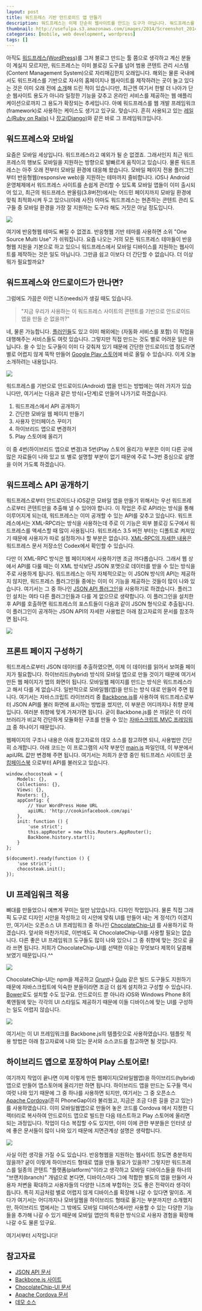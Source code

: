 ```yaml
---
layout: post
title: 워드프레스 기반 안드로이드 앱 만들기
description: 워드프레스는 이제 단순히 웹사이트를 만드는 도구가 아닙니다. 워드프레스를 이용하면 다양한 웹서비스와 모바일 앱들을 쉽게 만들 수도 있습니다. 모바일 안드로이드 앱도 그 중 하나입니다.
thumbnail: http://usefulpa.s3.amazonaws.com/images/2014/Screenshot_20140213_113109.png
categories: [mobile, web development, wordpress] 
tags: []
---
```


아직도 [워드프레스(WordPress)](http://wordpress.org/)를 그저 블로그 만드는 툴 쯤으로 생각하고 계신 분들이 계실지 모르지만, 워드프레스는 이미 블로깅 도구를 넘어 범용 콘텐트 관리 시스템(Content Management System)으로 자리매김한지 오래입니다. 해외는 물론 국내에서도 워드프레스를 기반으로 자사의 홈페이지나 웹사이트를 제작하려는 곳이 늘고 있다는 것은 이미 오래 전에 [소개](/2012/03/17/creating-static-website-with-wordpress/)해 드린 적이 있습니다만, 최근엔 여기서 한발 더 나아가 단순 웹사이트 용도가 아니라 일정한 기능을 갖추고 온라인 서비스를 제공하는 웹 애플리케이션으로까지 그 용도가 확장되는 추세입니다. 아예 워드프레스를 웹 개발 프레임워크(framework)로 사용하는 케이스도 생기고 있구요. 맞습니다. 흔히 사용되고 있는 [레일스(Ruby on Rails)](http://rubyonrails.org/) 나 [장고(Django)](https://www.djangoproject.com/)와 같은 바로 그 프레임워크입니다.

워드프레스와 모바일
-----

요즘은 모바일 세상입니다. 워드프레스라고 예외가 될 순 없겠죠. 그래서인지 최근 워드프레스의 행보도 모바일을 지원하는 방향으로 발빠르게 움직이고 있습니다. 물론 워드프레스는 아주 오래 전부터 모바일 환경에 대응해 왔습니다. 모바일 페이지 전용 플러그인부터 반응형웹(responsive web)을 지원하는 테마까지 즐비합니다. iOS나 Android 운영체제에서 워드프레스 사이트를 손쉽게 관리할 수 있도록 모바일 앱들이 이미 출시되어 있고, 최근의 워드프레스 판올림(3.8버전)에서는 어드민 페이지까지 모바일 환경에 맞춰 최적화시켜 두고 있으니(아래 사진) 아마도 워드프레스는 현존하는 콘텐트 관리 도구들 중 모바일 환경을 가장 잘 지원하는 도구라 해도 거짓은 아닐 정도입니다.

![](http://usefulpa.s3.amazonaws.com/images/2014/Screenshot_20140213_113109.png)

여기에 반응형웹 테마도 빠질 수 없겠죠. 반응형웹 기반 테마를 사용하면 소위 "One Source Multi Use" 가 쉬워집니다. 요즘 나오는 거의 모든 워드프레스 테마들이 반응형웹 지원을 기본으로 하고 있으니 워드프레스에서 모바일 디바이스를 지원하는 웹사이트를 제작하는 것은 일도 아닙니다. 그만큼 쉽고 이보다 더 간단할 수 없습니다. 더 이상 뭐가 필요할까요?

워드프레스와 안드로이드가 만나면?
-----

그럼에도 가끔은 이런 니즈(needs)가 생길 때도 있습니다. 

> "지금 우리가 사용하는 이 워드프레스 사이트의 콘텐트를 기반으로 안드로이드 앱을 만들 순 없을까?"

네, 물론 가능합니다. [플러인들](http://premium.wpmudev.org/blog/5-plugins-to-turn-wordpress-into-a-mobile-app/)도 있고 이미 해외에는 (자동화 서비스를 포함) 이 작업을 대행해주는 서비스들도 여럿 있습니다. 그렇지만 직접 만드는 것도 별로 어려운 일은 아닙니다. 쓸 수 있는 도구들이 이미 다 갖춰져 있기 때문에 간단한 안드로이드앱 정도라면 별로 어렵지 않게 뚝딱 만들어 [Google Play 스토어](https://play.google.com/store)에 바로 올릴 수 있습니다. 이게 오늘 소개하려는 내용입니다. 

![](http://usefulpa.s3.amazonaws.com/images/2014/Screenshot_20140213_113936.png)

워드프레스를 기반으로 안드로이드(Android) 앱을 만드는 방법에는 여러 가지가 있습니다만, 여기서는 다음과 같은 방식(+단계)로 만들어 나가기로 하겠습니다.

1. 워드프레스에서 API 공개하기
2. 간단한 모바일 웹 페이지 만들기
3. 사용자 인터페이스 꾸미기
4. 하이브리드 앱으로 변경하기
5. Play 스토어에 올리기

이 중 4번(하이브리드 앱으로 변경)과 5번(Play 스토어 올리기) 부분은 이미 다른 곳에 많은 자료들이 나와 있고 또 별로 설명할 부분이 없기 때문에 주로 1~3번 중심으로 설명을 이어 가도록 하겠습니다.

워드프레스 API 공개하기
-----

워드프레스로부터 안드로이드나 iOS같은 모바일 앱을 만들기 위해서는 우선 워드프레스로부터 콘텐트만을 추출해 낼 수 있어야 합니다. 이 작업은 주로 API라는 방식을 통해 이루어지게 되는데, 워드프레스는 이미 공개할 수 있는 API를 갖추고 있습니다. 워드프레스에서는 XML-RPC라는 방식을 사용하는데 주로 이 기능은 외부 블로깅 도구에서 워드프레스를 액세스할 때 많이 사용됩니다. 워드프레스 3.5 버전 부터는 디폴트로 켜져있기 때문에 사용자가 따로 설정하거나 할 부분은 없습니다. [XML-RPC의 자세한 내용](http://codex.wordpress.org/XML-RPC_Support)은 워드프레스 문서 저장소인 Codex에서 확인할 수 있습니다. 

다만 이 XML-RPC 방식은 웹 페이지에서 사용하기엔 조금 까다롭습니다. 그래서 웹 상에서 API를 다룰 때는 이 XML 방식보단 JSON 포맷으로 데이터를 받을 수 있는 방식을 주로 사용하게 됩니다. 워드프레스는 아직 자체적으로는 이 JSON 방식의 API는 제공하지 않지만, 워드프레스 플러그인들 중에는 이미 이 기능을 제공하는 것들이 많이 나와 있습니다. 여기서는 그 중 하나인 [JSON API 플러그인](http://wordpress.org/plugins/json-api/)을 사용하기로 하겠습니다. 플러그인 설치는 여타 다른 플러그인들과 다를 게 없으므로 생략합니다. 이 플러그인을 설치한 후 API를 호출하면 워드프레스의 포스트들이 다음과 같이 JSON 형식으로 추출됩니다. 이 플러그인이 공개하는 JSON API의 자세한 사용법은 아래 참고자료의 문서를 참조하면 됩니다.

![](http://usefulpa.s3.amazonaws.com/images/2014/Screenshot_20140213_115801.png)

프론트 페이지 구성하기
-----

워드프레스로부터 JSON 데이터를 추출하였으면, 이제 이 데이터를 읽어서 보여줄 페이지가 필요합니다. 하이브리드(hybrid) 방식의 모바일 앱으로 만들 것이기 때문에 여기서 만든 웹 페이지가 앱의 화면이 됩니다. 모바일웹 페이지를 만드는 방식은 워드프레스라고 해서 다를 게 없습니다. 일반적으로 모바일웹(앱)을 만드는 방식 대로 만들어 주면 됩니다. 여기서는 자바스크립트 라이브러리 중 [Backbone.js](http://backbonejs.org/)를 사용하여 워드프레스로부터 JSON API를 불러 화면에 표시하는 방법을 썼지만, 이 부분은 어디까지나 취향 문제입니다. 여러분 취향에 맞게 가져가면 됩니다. 굳이 Backbone.js를 쓴 까닭은 이 라이브러리가 비교적 간단하게 모듈화된 구조를 만들 수 있는 [자바스크립트 MVC 프레임워크](http://todomvc.com/) 중 하나이기 때문입니다.

웹페이지의 구조나 내용은 아래 참고자료의 데모 소스를 참고하면 되니, 사용법만 간단히 소개합니다. 아래 코드는 이 프로그램의 시작 부분인 [main.js](https://github.com/usefulparadigm/chocosteak/blob/master/app/scripts/main.js) 파일인데, 이 부분에서 apiURL 값만 변경해 주면 됩니다. 여기서는 저희가 운영 중인 워드프레스 사이트인 [쿠킹페이스북](http://cookinfacebook.com/) 으로부터 API를 불러오고 있습니다.

	window.chocosteak = {
	    Models: {},
	    Collections: {},
	    Views: {},
	    Routers: {},
	    appConfig: {
	        // Your WordPress Home URL
	        apiURL: 'http://cookinfacebook.com/api'
	    },
	    init: function () {
	        'use strict';
	        this.appRouter = new this.Routers.AppRouter();
	        Backbone.history.start();
	    }
	};
	
	$(document).ready(function () {
	    'use strict';
	    chocosteak.init();
	});

UI 프레임워크 적용
-----

뼈대를 만들었으니 예쁘게 꾸미는 일만 남았습니다. 디자인 작업입니다. 물론 직접 그래픽 도구로 디자인 시안을 작성하고 이 시안에 맞춰 UI를 만들어 내는 게 정석(?) 이겠지만, 여기서는 오픈소스 UI 프레임워크 중 하나인 [ChocolateChip-UI](http://www.chocolatechip-ui.com/) 를 사용하기로 하겠습니다. 앞서와 마찬가지로, 이번에도 꼭 ChocolateChip-UI를 사용할 필요는 없습니다. 다른 좋은 UI 프레임워크 도구들도 많이 나와 있으니 그 중 취향에 맞는 것으로 골라 쓰면 됩니다. 저희가 ChocolateChip-UI를 선택한 이유는 무엇보다 제목이 달콤해 보였기 때문입니다.^^

![](http://usefulpa.s3.amazonaws.com/images/2014/chocochipuishot.png)

ChocolateChip-UI는 npm을 제공하고 [Grunt](http://gruntjs.com/)나 [Gulp](http://gulpjs.com/) 같은 빌드 도구들도 지원하기 때문에 자바스크립트에 익숙한 분들이라면 조금 더 쉽게 설치하고 구성할 수 있습니다. [Bower](http://bower.io/)로도 설치할 수도 있구요. 안드로이드 뿐 아니라 iOS와 Windows Phone 8의 룩앤필에 맞는 각각의 UI 스타일도 제공하기 때문에 이들 디바이스에 맞는 UI를 구성하는 일도 어렵지 않습니다.

![](http://usefulpa.s3.amazonaws.com/images/2014/chocochipuidemo.png)

여기서는 이 UI 프레임워크를 Backbone.js의 템플릿으로 사용하였습니다. 템플릿 적용 방법은 아래 참고자료에 나와 있는 문서와 소스코드를 참고하면 될 것입니다.

하이브리드 앱으로 포장하여 Play 스토어로!
-----

여기까지 작업이 끝나면 이제 이렇게 만든 웹페이지(모바일웹앱)을 하이브리드(hybrid) 앱으로 만들어 앱스토어에 올리기만 하면 됩니다. 하이브리드 앱을 만드는 도구들 역시 여럿 나와 있기 때문에 그 중 하나를 사용하면 되지만, 여기서는 그 중 오픈소스 [Apache Cordova](http://cordova.apache.org/)(흔히 PhoneGap이라 불리웠고, 지금은 조금 다른 길을 걷고 있는)를 사용하였습니다.  이미 모바일웹앱으로 만들어 놓은 코드를 Cordova 에서 지정한 디렉터리로 복사하여 안드로이드 앱으로 빌드한 다음 테스트하고 Play 스토어에 올리면 되는 과정입니다. 작업이 다소 복잡할 수도 있지만, 이미 이에 관한 부분들은 인터넷 상에 좋은 문서들이 많이 나와 있기 때문에 지면관계상 설명은 생략합니다.

![](http://usefulpa.s3.amazonaws.com/images/2014/cookinfbongoogleplay.png)

사실 이런 생각을 가질 수도 있습니다. 반응형웹을 지원하는 웹사이트 정도면 충분하지 않을까? 굳이 이렇게 하이브리드 형태로 앱을 만들 필요가 있을까? 그렇지만 워드프레스를 일종의 콘텐트 "플랫폼(platform)"이라고 생각하고 모바일 디바이스들을 하나의 "브랜치(branch)" 개념으로 본다면, 디바이스마다 그에 적합한 별도의 앱을 만들어 사용자 저변을 확대하고 사용자들의 다양한 니즈에 부합하는 것도 좋은 전략이라 생각이 듭니다. 특히 지금처럼 별로 어렵지 않게 디바이스를 확장해 나갈 수 있다면 말이죠. 게다가 여기서는 어디까지나 모바일웹을 하이브리드 형태로 옮기는 부분까지만 소개했지만, 하이브리드 앱에서는 그 밖에도 모바일 디바이스에서만 사용할 수 있는 다양한 기능들을 추가해 나갈 수 있기 때문에 모바일 앱만의 특유한 방식으로 사용자 경험을 확장해 나갈 수도 물론 있구요.

여기서부터 시작입니다!

참고자료
-----

* [JSON API 문서](http://wordpress.org/plugins/json-api/other_notes/)
* [Backbone.js 사이트](http://backbonejs.org/)
* [ChocolateChip-UI 문서](http://www.chocolatechip-ui.com/documentation)
* [Apache Cordova 문서](http://cordova.apache.org/docs/en/3.3.0/)
* [데모 소스](https://github.com/usefulparadigm/chocosteak)

